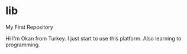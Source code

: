 # lib
My First Repository

Hi I'm Okan from Turkey. 
I just start to use this platform.
Also learning to programming.
